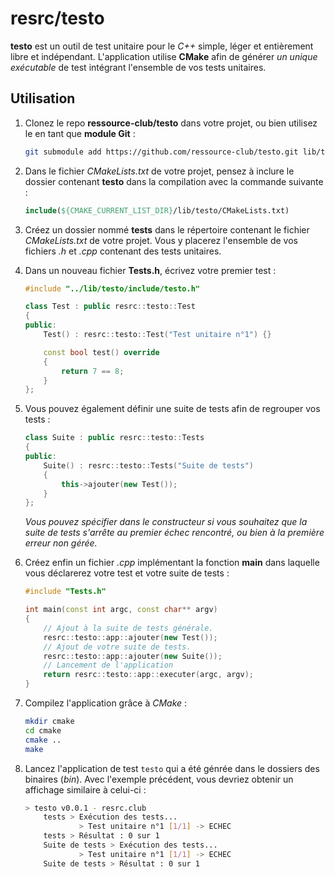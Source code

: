 # resrc/__testo__
__testo__ est un outil de test unitaire pour le _C++_ simple, léger et entièrement libre et indépendant. L'application utilise __CMake__ afin de générer _un unique exécutable_ de test intégrant l'ensemble de vos tests unitaires.

## Utilisation
1. Clonez le repo __ressource-club/testo__ dans votre projet, ou bien utilisez le en tant que __module Git__ : 
    ```sh
    git submodule add https://github.com/ressource-club/testo.git lib/testo
    ```

2. Dans le fichier _CMakeLists.txt_ de votre projet, pensez à inclure le dossier contenant __testo__ dans la compilation avec la commande suivante :
    ```cmake
    include(${CMAKE_CURRENT_LIST_DIR}/lib/testo/CMakeLists.txt)
    ```

3. Créez un dossier nommé __tests__ dans le répertoire contenant le fichier _CMakeLists.txt_ de votre projet. Vous y placerez l'ensemble de vos fichiers _.h_ et _.cpp_ contenant des tests unitaires.

4. Dans un nouveau fichier __Tests.h__, écrivez votre premier test :
    ```cpp
    #include "../lib/testo/include/testo.h"

    class Test : public resrc::testo::Test
    {
    public:
        Test() : resrc::testo::Test("Test unitaire n°1") {}

        const bool test() override
        {
            return 7 == 8;
        }
    };
    ```

5. Vous pouvez également définir une suite de tests afin de regrouper vos tests :
    ```cpp
    class Suite : public resrc::testo::Tests
    {
    public:
        Suite() : resrc::testo::Tests("Suite de tests") 
        {
            this->ajouter(new Test());
        }
    };    
    ```
    _Vous pouvez spécifier dans le constructeur si vous souhaitez que la suite de tests s'arrête au premier échec rencontré, ou bien à la première erreur non gérée._

6. Créez enfin un fichier _.cpp_ implémentant la fonction __main__ dans laquelle vous déclarerez votre test et votre suite de tests :
    ```cpp
    #include "Tests.h"

    int main(const int argc, const char** argv)
    {
        // Ajout à la suite de tests générale.
        resrc::testo::app::ajouter(new Test());
        // Ajout de votre suite de tests.
        resrc::testo::app::ajouter(new Suite());
        // Lancement de l'application
        return resrc::testo::app::executer(argc, argv);
    }
    ```

7. Compilez l'application grâce à _CMake_ :
    ```sh
    mkdir cmake
    cd cmake
    cmake ..
    make
    ```

8. Lancez l'application de test ```testo``` qui a été génrée dans le dossiers des binaires (_bin_). Avec l'exemple précédent, vous devriez obtenir un affichage similaire à celui-ci :
    ```sh
    > testo v0.0.1 - resrc.club
        tests > Exécution des tests...
                > Test unitaire n°1 [1/1] -> ECHEC
        tests > Résultat : 0 sur 1
        Suite de tests > Exécution des tests...
                > Test unitaire n°1 [1/1] -> ECHEC
        Suite de tests > Résultat : 0 sur 1
    ```